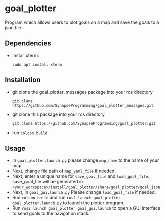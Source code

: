 # goal_plotter
Program which allows users to plot goals on a map and save the goals to a json file.

## Dependencies
- Install xterm:
  ```
  sudo apt install xterm
  ```

## Installation

- git clone the goal_plotter_messages package into your ros directory <br/>
  ```
  git clone https://github.com/SynapseProgramming/goal_plotter_messages.git
  ```
- git clone this package into your ros directory <br/>
  ```
  git clone https://github.com/SynapseProgramming/goal_plotter.git
  ```

- run `colcon build`

## Usage


- In `goal_plotter.launch.py` please change `map_name` to the name of your map. <br />
- Next, change file path of `map_yaml_file` if needed. <br />
- Next, enter a unique name for `save_goal_file` and `load_goal_file`. save_goal_file will be generated in `<your_workspace>/install/goal_plotter/share/goal_plotter/goal_json`  <br />
- Next, in `goal_gui.launch.py` Please change `load_goal_file` if needed. <br />
- Run `colcon build` and run `ros2 launch goal_plotter goal_plotter.launch.py` to launch the plotter program.<br />
- Run `ros2 launch goal_plotter goal_gui.launch` to open a GUI interface to send goals to the navigation stack.



